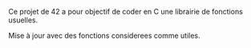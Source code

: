  Ce projet de 42 a pour objectif de coder en C une librairie de fonctions usuelles.

Mise à jour avec des fonctions considerees comme utiles.
